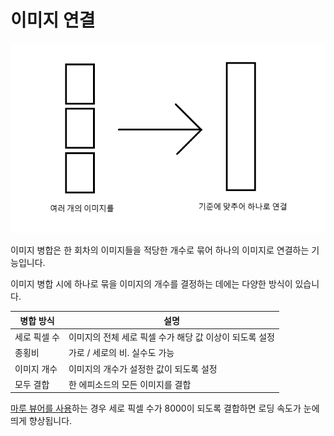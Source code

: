 # 이미지 연결

![1727179729215](image/app-guide/1727179729215.png)

이미지 병합은 한 회차의 이미지들을 적당한 개수로 묶어 하나의 이미지로 연결하는 기능입니다.

이미지 병합 시에 하나로 묶을 이미지의 개수를 결정하는 데에는 다양한 방식이 있습니다.

| 병합 방식 | 설명 |
| -- | -- |
| 세로 픽셀 수 | 이미지의 전체 세로 픽셀 수가 해당 값 이상이 되도록 설정 |
| 종횡비 | 가로 / 세로의 비. 실수도 가능 |
| 이미지 개수 | 이미지의 개수가 설정한 값이 되도록 설정 |
| 모두 결합 | 한 에피소드의 모든 이미지를 결합 |

[마루 뷰어를 사용](#웹툰-감상하기)하는 경우 세로 픽셀 수가 8000이 되도록 결합하면 로딩 속도가 눈에 띄게 향상됩니다.
